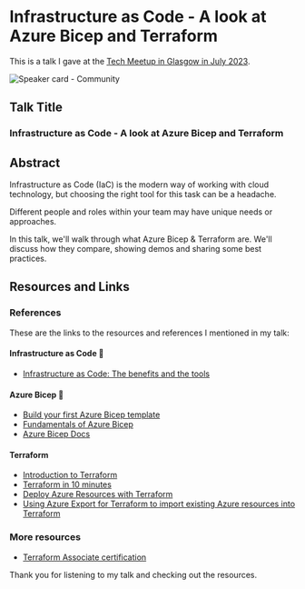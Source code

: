 # Infrastructure as Code - A look at Azure Bicep and Terraform 

This is a talk I gave at the [Tech Meetup in Glasgow in July 2023](https://www.eventbrite.co.uk/e/tech-meetup-july-tickets-650189944627?fbclid=IwAR09sLa5CEy5Kue6c41L_hehqH8T0yn465kTTX3Qxxi-up2JxJ1zdjcCUCc).

![Speaker card - Community](https://github.com/weeyin83/Presentations/assets/13692824/7513046b-c4ce-4859-a1ac-517b85619875)

## Talk Title

### Infrastructure as Code - A look at Azure Bicep and Terraform 

## Abstract

Infrastructure as Code (IaC) is the modern way of working with cloud technology, but choosing the right tool for this task can be a headache.

Different people and roles within your team may have unique needs or approaches.

In this talk, we'll walk through what Azure Bicep & Terraform are. We'll discuss how they compare, showing demos and sharing some best practices.

## Resources and Links

### References

These are the links to the resources and references I mentioned in my talk:

#### Infrastructure as Code 📝
- [Infrastructure as Code: The benefits and the tools](https://www.techielass.com/infrastructure-as-code-the-benefits-and-the-tools/)

#### Azure Bicep 💪
- [Build your first Azure Bicep template](https://youtu.be/yTMYp2cR_Bg)
- [Fundamentals of Azure Bicep](https://docs.microsoft.com/learn/paths/fundamentals-bicep/?WT.mc_id=AZ-MVP-5004737)
- [Azure Bicep Docs](https://docs.microsoft.com/azure/azure-resource-manager/bicep/overview?tabs=bicep/?WT.mc_id=AZ-MVP-5004737)

#### Terraform 
- [Introduction to Terraform](https://www.techielass.com/introduction-to-terraform/)
- [Terraform in 10 minutes](https://youtu.be/h6rkauDhDUM)
- [Deploy Azure Resources with Terraform](https://www.techielass.com/deploy-azure-resources-with-terraform/)
- [Using Azure Export for Terraform to import existing Azure resources into Terraform](https://www.techielass.com/using-azure-export-for-terraform-to-import-existing-azure-resources-into-terraform/)

### More resources
- [Terraform Associate certification](https://www.hashicorp.com/certification/terraform-associate)


Thank you for listening to my talk and checking out the resources.
